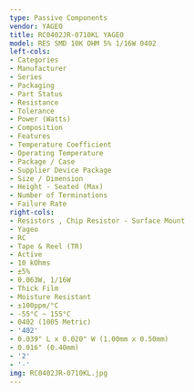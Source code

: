 ```yaml
---
type: Passive Components
vendor: YAGEO
title: RC0402JR-0710KL YAGEO
model: RES SMD 10K OHM 5% 1/16W 0402
left-cols:
- Categories
- Manufacturer
- Series
- Packaging 
- Part Status
- Resistance
- Tolerance
- Power (Watts)
- Composition
- Features
- Temperature Coefficient
- Operating Temperature
- Package / Case
- Supplier Device Package
- Size / Dimension
- Height - Seated (Max)
- Number of Terminations
- Failure Rate
right-cols:
- Resistors , Chip Resistor - Surface Mount
- Yageo
- RC
- Tape & Reel (TR) 
- Active
- 10 kOhms
- ±5%
- 0.063W, 1/16W
- Thick Film
- Moisture Resistant
- ±100ppm/°C
- -55°C ~ 155°C
- 0402 (1005 Metric)
- '402'
- 0.039" L x 0.020" W (1.00mm x 0.50mm)
- 0.016" (0.40mm)
- '2'
- '-'
img: RC0402JR-0710KL.jpg
---
```

